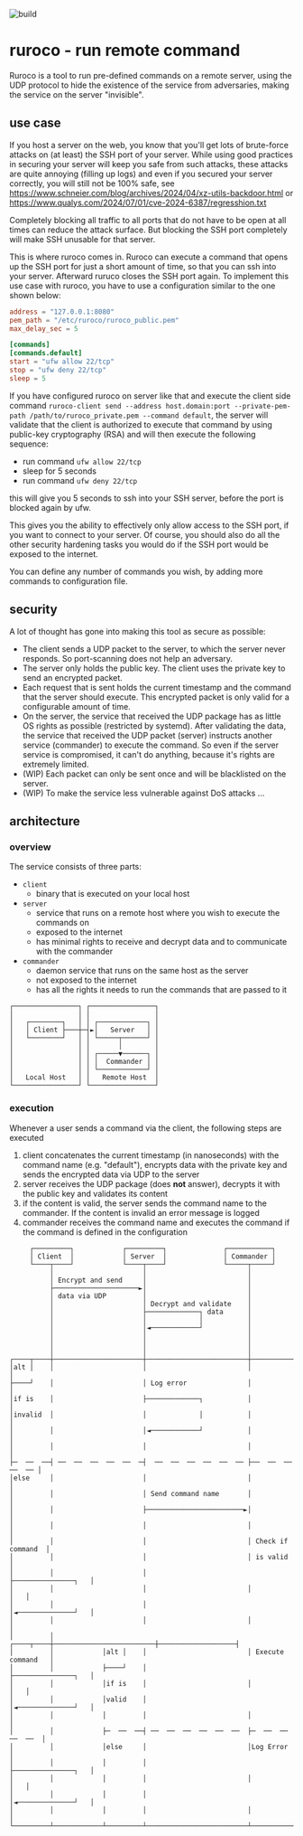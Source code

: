 ![build](https://github.com/beac0n/ruroco/actions/workflows/rust.yml/badge.svg)


# ruroco - run remote command

Ruroco is a tool to run pre-defined commands on a remote server, using the UDP protocol to hide the existence of the 
service from adversaries, making the service on the server "invisible".

## use case

If you host a server on the web, you know that you'll get lots of brute-force attacks on (at least) the SSH port of your
server. While using good practices in securing your server will keep you safe from such attacks, these attacks are quite
annoying (filling up logs) and even if you secured your server correctly, you will still not be 100% safe, see 
https://www.schneier.com/blog/archives/2024/04/xz-utils-backdoor.html or 
https://www.qualys.com/2024/07/01/cve-2024-6387/regresshion.txt

Completely blocking all traffic to all ports that do not have to be open at all times can reduce the attack surface.
But blocking the SSH port completely will make SSH unusable for that server.

This is where ruroco comes in. Ruroco can execute a command that opens up the SSH port for just a short amount of time, 
so that you can ssh into your server. Afterward ruruco closes the SSH port again. To implement this use case with
ruroco, you have to use a configuration similar to the one shown below:

```toml
address = "127.0.0.1:8080"
pem_path = "/etc/ruroco/ruroco_public.pem"
max_delay_sec = 5

[commands]
[commands.default]
start = "ufw allow 22/tcp"
stop = "ufw deny 22/tcp"
sleep = 5
```

If you have configured ruroco on server like that and execute the client side command 
`ruroco-client send --address host.domain:port --private-pem-path /path/to/ruroco_private.pem --command default`, the
server will validate that the client is authorized to execute that command by using public-key cryptography (RSA)
and will then execute the following sequence:
- run command `ufw allow 22/tcp`
- sleep for 5 seconds
- run command `ufw deny 22/tcp`

this will give you 5 seconds to ssh into your SSH server, before the port is blocked again by ufw.

This gives you the ability to effectively only allow access to the SSH port, if you want to connect to your server.
Of course, you should also do all the other security hardening tasks you would do if the SSH port would be exposed to
the internet.

You can define any number of commands you wish, by adding more commands to configuration file.

## security

A lot of thought has gone into making this tool as secure as possible:
- The client sends a UDP packet to the server, to which the server never responds. So port-scanning does not help an adversary.
- The server only holds the public key. The client uses the private key to send an encrypted packet.
- Each request that is sent holds the current timestamp and the command that the server should execute. 
This encrypted packet is only valid for a configurable amount of time.
- On the server, the service that received the UDP package has as little OS rights as possible (restricted by systemd). 
After validating the data, the service that received the UDP packet (server) instructs another service (commander) to 
execute the command. So even if the server service is compromised, it can't do anything, because it's rights are extremely limited.
- (WIP) Each packet can only be sent once and will be blacklisted on the server.
- (WIP) To make the service less vulnerable against DoS attacks ... 

## architecture

### overview

The service consists of three parts:
- `client` 
  - binary that is executed on your local host
- `server`
  - service that runs on a remote host where you wish to execute the commands on
  - exposed to the internet
  - has minimal rights to receive and decrypt data and to communicate with the commander
- `commander`
  - daemon service that runs on the same host as the server
  - not exposed to the internet
  - has all the rights it needs to run the commands that are passed to it

<!-- created with https://asciiflow.com/#/ -->
```text
┌────────────────┐ ┌────────────────┐
│                │ │                │
│   ┌────────┐   │ │ ┌────────────┐ │
│   │ Client ├───┼─┤►│   Server   │ │
│   └────────┘   │ │ └─────┬──────┘ │
│                │ │       │        │
│                │ │ ┌─────▼──────┐ │
│                │ │ │  Commander │ │
│                │ │ └────────────┘ │
│   Local Host   │ │   Remote Host  │
└────────────────┘ └────────────────┘
```

### execution

Whenever a user sends a command via the client, the following steps are executed
1. client concatenates the current timestamp (in nanoseconds) with the command name (e.g. "default"), encrypts data with the private key and sends the encrypted data via UDP to the server
2. server receives the UDP package (does **not** answer), decrypts it with the public key and validates its content
3. if the content is valid, the server sends the command name to the commander. If the content is invalid an error message is logged
4. commander receives the command name and executes the command if the command is defined in the configuration

```text
     ┌─────────┐            ┌─────────┐              ┌───────────┐              
     │ Client  │            │ Server  │              │ Commander │              
     └────┬────┘            └────┬────┘              └─────┬─────┘              
          │                      │                         │                    
          │ Encrypt and send     │                         │                    
          ├─────────────────────►│                         │                    
          │ data via UDP         │                         │                    
          │                      │ Decrypt and validate    │                    
          │                      ├─────────────┐ data      │                    
          │                      │             │           │                    
          │                      │◄────────────┘           │                    
          │                      │                         │                    
          │                      │                         │                    
          │                      │                         │                    
┌────┬────┼──────────────────────┼─────────────────────────┼───────────────────┐
│alt │    │                      │                         │                   │
├────┘    │                      │ Log error               │                   │
│if is    │                      ├─────────────┐           │                   │
│invalid  │                      │             │           │                   │
│         │                      │◄────────────┘           │                   │
│         │                      │                         │                   │
├─  ──  ──┤ ──  ──  ──  ──  ──  ─┤  ──  ──  ──  ──  ──  ── ├──  ──  ──  ──  ── │
│else     │                      │                         │                   │
│         │                      │ Send command name       │                   │
│         │                      ├────────────────────────►│                   │
│         │                      │                         │                   │
│         │                      │                         │ Check if command  │
│         │                      │                         │ is valid          │
│         │                      │                         ├───────────────┐   │
│         │                      │                         │               │   │
│         │                      │                         │◄──────────────┘   │
│         │                      │                         │                   │
│         │            ┌────┬────┼─────────────────────────┼───────────────────┤
│         │            │alt │    │                         │ Execute command   │
│         │            ├────┘    │                         ├───────────────┐   │
│         │            │if is    │                         │               │   │
│         │            │valid    │                         │◄──────────────┘   │
│         │            │         │                         │                   │
│         │            ├─  ──  ──┤ ──  ──  ──  ──  ──  ──  ├─  ──  ──  ──  ──  │
│         │            │else     │                         │Log Error          │
│         │            │         │                         ├───────────────┐   │
│         │            │         │                         │               │   │
│         │            │         │                         │◄──────────────┘   │
│         │            │         │                         │                   │
└─────────┴────────────┴─────────┴─────────────────────────┴───────────────────┘
```
